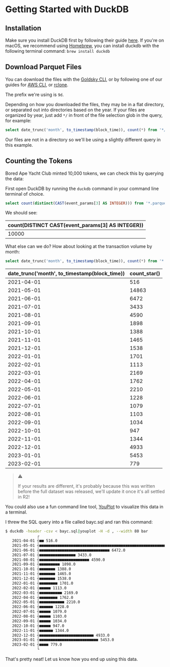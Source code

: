 # Getting Started with DuckDB

## Installation

Make sure you install DuckDB first by following their guide [here](https://duckdb.org/#quickinstall). If you're on macOS, we recommend using [Homebrew](https://docs.brew.sh/Installation), you can install duckdb with the following terminal command: `brew install duckdb`

## Download Parquet Files

You can download the files with the [Goldsky CLI](https://docs.goldsky.com), or by following one of our guides for [AWS CLI](awscli.md), or [rclone](rclone.md).

The prefix we're using is `9d`.

Depending on how you downloaded the files, they may be in a flat directory, or separated out into directories based on the year. If your files are organized by year, just add `*/` in front of the file selection glob in the query, for example:

```sql
select date_trunc('month', to_timestamp(block_time)), count(*) from '*/*.parquet' where lower(address) = '0xbc4ca0eda7647a8ab7c2061c2e118a18a936f13d' and event_signature = 'Transfer(address,address,uint256)' group by 1;
```

Our files are not in a directory so we'll be using a slightly different query in this example.

## Counting the Tokens

Bored Ape Yacht Club minted 10,000 tokens, we can check this by querying the data:

First open DuckDB by running the `duckdb` command in your command line terminal of choice.

```sql
select count(distinct(CAST(event_params[3] AS INTEGER))) from '*.parquet' where lower(address) = '0xbc4ca0eda7647a8ab7c2061c2e118a18a936f13d' and event_signature = 'Transfer(address,address,uint256)';
```

We should see:

| count(DISTINCT CAST(event_params[3] AS INTEGER)) |
|--------------------------------------------------|
| 10000                                            |

What else can we do? How about looking at the transaction volume by month:

```sql
select date_trunc('month', to_timestamp(block_time)), count(*) from '*.parquet' where lower(address) = '0xbc4ca0eda7647a8ab7c2061c2e118a18a936f13d' and event_signature = 'Transfer(address,address,uint256)' group by 1;
```

| date_trunc('month', to_timestamp(block_time)) | count_star() |
|-----------------------------------------------|--------------|
| 2021-04-01                                    | 516          |
| 2021-05-01                                    | 14863        |
| 2021-06-01                                    | 6472         |
| 2021-07-01                                    | 3433         |
| 2021-08-01                                    | 4590         |
| 2021-09-01                                    | 1898         |
| 2021-10-01                                    | 1388         |
| 2021-11-01                                    | 1465         |
| 2021-12-01                                    | 1538         |
| 2022-01-01                                    | 1701         |
| 2022-02-01                                    | 1113         |
| 2022-03-01                                    | 2169         |
| 2022-04-01                                    | 1762         |
| 2022-05-01                                    | 2210         |
| 2022-06-01                                    | 1228         |
| 2022-07-01                                    | 1079         |
| 2022-08-01                                    | 1103         |
| 2022-09-01                                    | 1034         |
| 2022-10-01                                    | 947          |
| 2022-11-01                                    | 1344         |
| 2022-12-01                                    | 4933         |
| 2023-01-01                                    | 5453         |
| 2023-02-01                                    | 779          |

> ⚠️
> 
> If your results are different, it's probably because this was written before the full dataset was released, we'll update it once it's all settled in R2!

You could also use a fun command line tool, [YouPlot](https://github.com/red-data-tools/YouPlot) to visualize this data in a terminal.

I threw the SQL query into a file called bayc.sql and ran this command:
```bash
$ duckdb -header -csv < bayc.sql|youplot -H -d , --width 80 bar
              ┌                                                                                ┐
   2021-04-01 ┤■■ 516.0
   2021-05-01 ┤■■■■■■■■■■■■■■■■■■■■■■■■■■■■■■■■■■■■■■■■■■■■■■■■■■■■■■■■■■■■■■■■■■■■■■■ 14863.0
   2021-06-01 ┤■■■■■■■■■■■■■■■■■■■■■■■■■■■■■■■ 6472.0
   2021-07-01 ┤■■■■■■■■■■■■■■■■ 3433.0
   2021-08-01 ┤■■■■■■■■■■■■■■■■■■■■■■ 4590.0
   2021-09-01 ┤■■■■■■■■■ 1898.0
   2021-10-01 ┤■■■■■■■ 1388.0
   2021-11-01 ┤■■■■■■■ 1465.0
   2021-12-01 ┤■■■■■■■ 1538.0
   2022-01-01 ┤■■■■■■■■ 1701.0
   2022-02-01 ┤■■■■■ 1113.0
   2022-03-01 ┤■■■■■■■■■■ 2169.0
   2022-04-01 ┤■■■■■■■■ 1762.0
   2022-05-01 ┤■■■■■■■■■■■ 2210.0
   2022-06-01 ┤■■■■■■ 1228.0
   2022-07-01 ┤■■■■■ 1079.0
   2022-08-01 ┤■■■■■ 1103.0
   2022-09-01 ┤■■■■■ 1034.0
   2022-10-01 ┤■■■■■ 947.0
   2022-11-01 ┤■■■■■■ 1344.0
   2022-12-01 ┤■■■■■■■■■■■■■■■■■■■■■■■■ 4933.0
   2023-01-01 ┤■■■■■■■■■■■■■■■■■■■■■■■■■■ 5453.0
   2023-02-01 ┤■■■■ 779.0
              └                                                                                ┘
```

That's pretty neat! Let us know how you end up using this data.

